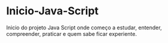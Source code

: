 # Inicio-Java-Script
Inicio do projeto Java Script onde começo a estudar, entender, compreender, praticar e quem sabe ficar experiente.
